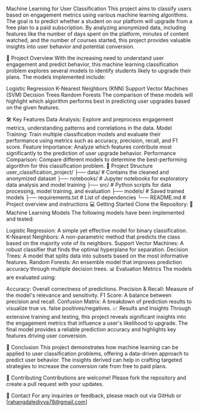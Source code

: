 Machine Learning for User Classification
This project aims to classify users based on engagement metrics using various machine learning algorithms. The goal is to predict whether a student on our platform will upgrade from a free plan to a paid subscription. By analyzing anonymized data, including features like the number of days spent on the platform, minutes of content watched, and the number of courses started, this project provides valuable insights into user behavior and potential conversion.

🚀 Project Overview
With the increasing need to understand user engagement and predict behavior, this machine learning classification problem explores several models to identify students likely to upgrade their plans. The models implemented include:

Logistic Regression
K-Nearest Neighbors (KNN)
Support Vector Machines (SVM)
Decision Trees
Random Forests
The comparison of these models will highlight which algorithm performs best in predicting user upgrades based on the given features.

🛠️ Key Features
Data Analysis: Explore and preprocess engagement metrics, understanding patterns and correlations in the data.
Model Training: Train multiple classification models and evaluate their performance using metrics such as accuracy, precision, recall, and F1 score.
Feature Importance: Analyze which features contribute most significantly to the prediction of user upgrade behavior.
Performance Comparison: Compare different models to determine the best-performing algorithm for this classification problem.
📂 Project Structure
user_classification_project/
├── data/                    # Contains the cleaned and anonymized dataset
├── notebooks/               # Jupyter notebooks for exploratory data analysis and model training
├── src/                     # Python scripts for data processing, model training, and evaluation
├── models/                  # Saved trained models
├── requirements.txt         # List of dependencies
└── README.md                # Project overview and instructions
💻 Getting Started
Clone the Repository:
🧠 Machine Learning Models
The following models have been implemented and tested:

Logistic Regression: A simple yet effective model for binary classification.
K-Nearest Neighbors: A non-parametric method that predicts the class based on the majority vote of its neighbors.
Support Vector Machines: A robust classifier that finds the optimal hyperplane for separation.
Decision Trees: A model that splits data into subsets based on the most informative features.
Random Forests: An ensemble model that improves prediction accuracy through multiple decision trees.
📊 Evaluation Metrics
The models are evaluated using:

Accuracy: Overall correctness of predictions.
Precision & Recall: Measure of the model's relevance and sensitivity.
F1 Score: A balance between precision and recall.
Confusion Matrix: A breakdown of prediction results to visualize true vs. false positives/negatives.
📈 Results and Insights
Through extensive training and testing, this project reveals significant insights into the engagement metrics that influence a user's likelihood to upgrade. The final model provides a reliable prediction accuracy and highlights key features driving user conversion.

📝 Conclusion
This project demonstrates how machine learning can be applied to user classification problems, offering a data-driven approach to predict user behavior. The insights derived can help in crafting targeted strategies to increase the conversion rate from free to paid plans.

🤝 Contributing
Contributions are welcome! Please fork the repository and create a pull request with your updates.

📧 Contact
For any inquiries or feedback, please reach out via GitHub or [rahangdaledivya78@gmail.com]
